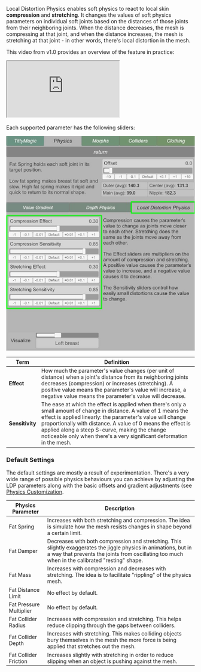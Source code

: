 Local Distortion Physics enables soft physics to react to local skin **compression** and **stretching**. It changes the values of soft physics parameters on individual soft joints based on the distances of those joints from their neighboring joints. When the distance decreases, the mesh is compressing at that joint, and when the distance increases, the mesh is stretching at that joint - in other words, there's local distortion in the mesh.

This video from v1.0 provides an overview of the feature in practice:

<div class='video-container'>
  <iframe
    src='https://videos.sproutvideo.com/embed/ac9fdbb31b1de6c125/34148bf0d70df5e6?playerTheme=dark&amp;playerColor=2f3437'
    allowfullscreen
    referrerpolicy='no-referrer-when-downgrade'
    title='Local distortion physics'>
  </iframe>
</div>

Each supported parameter has the following sliders:

![UI_local_distortion_physics.jpg](/assets/screens/naturalis/v1_3/UI_local_distortion_physics.jpg)

| Term | Definition |
| ---- | ---------- |
| **Effect** | How much the parameter's value changes (per unit of distance) when a joint's distance from its neighboring joints decreases (compression) or increases (stretching). A positive value means the parameter's value will increase, a negative value means the parameter's value will decrease. |
| **Sensitivity** | The ease at which the effect is applied when there's only a small amount of change in distance. A value of 1 means the effect is applied linearly: the parameter's value will change proportionally with distance. A value of 0 means the effect is applied along a steep S-curve, making the change noticeable only when there's a very significant deformation in the mesh. |

### Default Settings

The default settings are mostly a result of experimentation. There's a very wide range of possible physics behaviours you can achieve by adjusting the LDP parameters along with the basic offsets and gradient adjustments (see [Physics Customization](../physics_customization/).

| Physics Parameter | Description |
|-------------------|-------------|
| Fat Spring | Increases with both stretching and compression. The idea is simulate how the mesh resists changes in shape beyond a certain limit. |
| Fat Damper | Decreases with both compression and stretching. This slightly exaggerates the jiggle physics in animations, but in a way that prevents the joints from oscillating too much when in the calibrated "resting" shape. |
| Fat Mass | Increases with compression and decreases with stretching. The idea is to facilitate "rippling" of the physics mesh. |
| Fat Distance Limit | No effect by default. |
| Fat Pressure Multiplier | No effect by default. |
| Fat Collider Radius | Increases with compression and stretching. This helps reduce clipping through the gaps between colliders. |
| Fat Collider Depth | Increases with stretching. This makes colliding objects bury themselves in the mesh the more force is being applied that stretches out the mesh. |
| Fat Collider Friction | Increases slightly with stretching in order to reduce slipping when an object is pushing against the mesh. |
